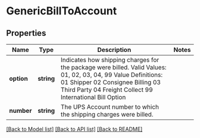 # GenericBillToAccount

## Properties
Name | Type | Description | Notes
------------ | ------------- | ------------- | -------------
**option** | **string** | Indicates how shipping charges for the package were billed.  Valid Values: 01, 02, 03, 04, 99  Value Definitions:  01 Shipper 02 Consignee Billing  03 Third Party 04 Freight Collect 99 International Bill Option | 
**number** | **string** | The UPS Account number to which the shipping charges were billed. | 

[[Back to Model list]](../../README.md#documentation-for-models) [[Back to API list]](../../README.md#documentation-for-api-endpoints) [[Back to README]](../../README.md)

